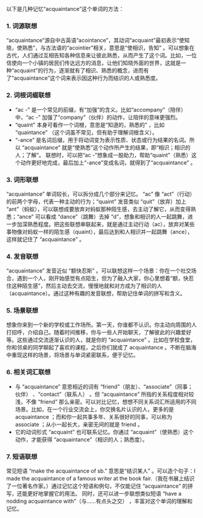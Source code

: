 以下是几种记忆“acquaintance”这个单词的方法：

### 1. 词源联想
 “acquaintance”源自中古英语“acointance”，其动词“acquaint”最初表示“使知晓，使熟悉”，与古法语的“acointier”相关，意思是“使相识，告知” 。可以想象在古代，人们通过互相告知各种信息来让彼此熟悉，从而产生了这个词。比如，一位信使向一个小镇的居民们传达远方的消息，让他们知晓外面的世界，这就是一种“acquaint”的行为，逐渐就有了相识、熟悉的概念，进而有了“acquaintance”这个词来表示因这种行为而结识的人或熟悉度。 

### 2. 词根词缀联想 
- “ac -” 是一个常见的前缀，有“加强”的含义。比如“accompany”（陪伴）中，“ac -” 加强了“company”（伙伴）的动作，让陪伴的意味更强烈。 
- “quaint” 本身可看作一个词根，意思是“知道的，熟悉的” ，比如 “quaintance” （这个词虽不常见，但有助于理解词根含义）。 
- “-ance” 是名词后缀，用于将动词变为表示性质、状态或行为结果的名词。所以 “acquaintance” 就是“使熟悉”这个动作所产生的结果，即“相识；相识的人；了解”。 联想时，可以把“ac -”想象成一股助力，帮助“quaint”（熟悉）这个动作更好地完成，最后加上“-ance”变成名词，就得到了“acquaintance” 。 

### 3. 词形联想 
 “acquaintance” 单词较长，可以拆分成几个部分来记忆。 “ac” 像 “act”（行动）的前两个字母，代表一种主动的行为；“quaint” 发音类似 “quit”（放弃）加上 “ant”（蚂蚁），可以联想成要放弃对蚂蚁那种陌生感，去主动了解它，从而变得熟悉；“ance” 可以看成 “dance”（跳舞）去掉 “d”，想象和相识的人一起跳舞，进一步加深熟悉程度。把这些联想串联起来，就是通过主动行动（ac），放弃对某些事物像对蚂蚁一样的陌生感（quaint），最后达到和人相识并一起跳舞（ance），这样就记住了 “acquaintance” 。 

### 4. 发音联想 
 “acquaintance” 发音近似 “额快忍斯” 。可以联想这样一个场景：你在一个社交场合，遇到一个人，刚开始感觉有点陌生，但为了融入大家，你心里想着“额，快忍住这种陌生感”，然后主动去交流，慢慢地就和对方成为了相识的人（acquaintance）。通过这种有趣的发音联想，帮助记住单词的拼写和含义。 

### 5. 场景联想 
想象你来到一个新的学校或工作场所。第一天，你谁都不认识。你主动向周围的人打招呼，介绍自己。随着时间推移，你与一些人开始聊天，了解彼此的兴趣爱好等。这些通过交流逐渐认识的人，就是你的 “acquaintance” 。比如在学校食堂，你和邻桌的同学聊起了喜欢的课程，之后你们就成了 acquaintance 。不断在脑海中重现这样的场景，将场景与单词紧密联系，便于记忆。 

### 6. 相关词汇联想 
- 与 “acquaintance” 意思相近的词有 “friend”（朋友）、“associate”（同事；伙伴） 、“contact”（联系人） 。但 “acquaintance” 所指的关系程度相对较浅，不像 “friend” 那么亲密。可以对比记忆，想想不同关系词汇所适用的不同场景。比如，在一个行业交流会上，你交换名片认识的人，更多的是 acquaintance ；而和你一起共事多年、关系很好的同事，可以称为 associate ；从小一起长大，亲密无间的就是 friend 。 
- 它的动词形式 “acquaint” 也可联系记忆。你通过 “acquaint”（使熟悉）这个动作，才能获得 “acquaintance”（相识的人；熟悉度）。 

### 7. 短语联想 
常见短语 “make the acquaintance of sb.” 意思是“结识某人” 。可以造个句子：I made the acquaintance of a famous writer at the book fair.（我在书展上结识了一位著名作家。）通过记忆这个短语和例句，不仅能记住 “acquaintance” 的拼写，还能更好地掌握它的用法。 同时，还可以进一步联想类似短语 “have a nodding acquaintance with”（与……有点头之交） ，丰富对这个单词的理解和记忆。 